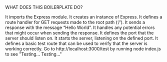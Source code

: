 WHAT DOES THIS BOILERPLATE DO?

It imports the Express module.
It creates an instance of Express.
It defines a route handler for GET requests made to the root path (‘/’).
It sends a response with the message “Hello World”.
It handles any potential errors that might occur when sending the response.
It defines the port that the server should listen on.
It starts the server, listening on the defined port.
It defines a basic test route that can be used to verify that the server is working correctly.
Go to http://localhost:3000/test by running node index.js to see "Testing... Testing..."